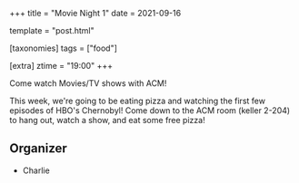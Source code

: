 +++
title = "Movie Night 1"
date = 2021-09-16

template = "post.html"

[taxonomies]
tags = ["food"]

[extra]
ztime = "19:00"
+++

Come watch Movies/TV shows with ACM!

<!-- more -->

This week, we're going to be eating pizza and watching the first few episodes of HBO's Chernobyl!
Come down to the ACM room (keller 2-204) to hang out, watch a show, and eat some free pizza!



## Organizer
* Charlie

